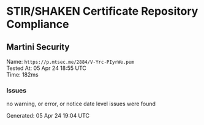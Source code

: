 # STIR/SHAKEN Certificate Repository Compliance

## Martini Security

Name: `https://p.mtsec.me/2884/V-Yrc-PIyrWe.pem`\
Tested At: 05 Apr 24 18:55 UTC\
Time: 182ms

### Issues

no warning, or error, or notice date level issues were found

Generated: 05 Apr 24 19:04 UTC